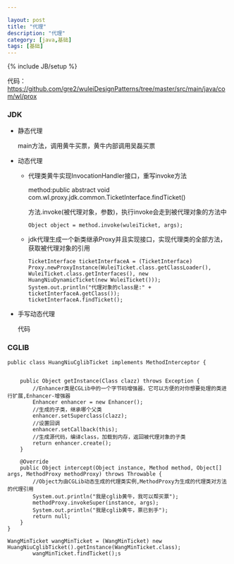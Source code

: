 ```yaml
---

layout: post
title: "代理"
description: "代理"
category: [java,基础]
tags: [基础]
---
```

{% include JB/setup %}



代码：https://github.com/gre2/wuleiDesignPatterns/tree/master/src/main/java/com/wl/prox

### JDK

* 静态代理

  main方法，调用黄牛买票，黄牛内部调用吴磊买票

* 动态代理

  * 代理类黄牛实现InvocationHandler接口，重写invoke方法

    method:public abstract void com.wl.proxy.jdk.common.TicketInterface.findTicket()

    方法.invoke(被代理对象，参数)，执行invoke会走到被代理对象的方法中

    ```
    Object object = method.invoke(wuleiTicket, args);
    ```

  * jdk代理生成一个新类继承Proxy并且实现接口，实现代理类的全部方法，获取被代理对象的引用

    ```
    TicketInterface ticketInterfaceA = (TicketInterface) Proxy.newProxyInstance(WuleiTicket.class.getClassLoader(), WuleiTicket.class.getInterfaces(), new HuangNiuDynamicTicket(new WuleiTicket()));
    System.out.println("代理对象的class是:" + ticketInterfaceA.getClass());
    ticketInterfaceA.findTicket();
    ```

* 手写动态代理

  代码

### CGLIB

```
public class HuangNiuCglibTicket implements MethodInterceptor {


    public Object getInstance(Class clazz) throws Exception {
        //Enhancer类是CGLib中的一个字节码增强器，它可以方便的对你想要处理的类进行扩展,Enhancer-增强器
        Enhancer enhancer = new Enhancer();
        //生成的子类，继承哪个父类
        enhancer.setSuperclass(clazz);
        //设置回调
        enhancer.setCallback(this);
        //生成源代码，编译class，加载到内存，返回被代理对象的子类
        return enhancer.create();
    }

    @Override
    public Object intercept(Object instance, Method method, Object[] args, MethodProxy methodProxy) throws Throwable {
        //Object为由CGLib动态生成的代理类实例,MethodProxy为生成的代理类对方法的代理引用
        System.out.println("我是cglib黄牛，我可以帮买票");
        methodProxy.invokeSuper(instance, args);
        System.out.println("我是cglib黄牛，票已到手");
        return null;
    }
}
```

```
WangMinTicket wangMinTicket = (WangMinTicket) new HuangNiuCglibTicket().getInstance(WangMinTicket.class);
        wangMinTicket.findTicket();s
```

